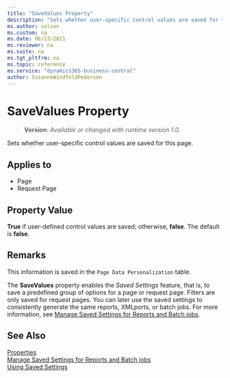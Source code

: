 ```yaml
---
title: "SaveValues Property"
description: "Sets whether user-specific control values are saved for this page."
ms.author: solsen
ms.custom: na
ms.date: 06/23/2021
ms.reviewer: na
ms.suite: na
ms.tgt_pltfrm: na
ms.topic: reference
ms.service: "dynamics365-business-central"
author: SusanneWindfeldPedersen
---
```

[//]: # (START>DO_NOT_EDIT)
[//]: # (IMPORTANT:Do not edit any of the content between here and the END>DO_NOT_EDIT.)
[//]: # (Any modifications should be made in the .xml files in the ModernDev repo.)
# SaveValues Property
> **Version**: _Available or changed with runtime version 1.0._

Sets whether user-specific control values are saved for this page.

## Applies to
-   Page
-   Request Page

[//]: # (IMPORTANT: END>DO_NOT_EDIT)


## Property Value  

**True** if user-defined control values are saved; otherwise, **false**. The default is **false**.  
  
## Remarks  

This information is saved in the `Page Data Personalization` table.  

The **SaveValues** property enables the *Saved Settings* feature, that is, to save a predefined group of options for a page or request page. Filters are only saved for request pages. You can later use the saved settings to consistently generate the same reports, XMLports, or batch jobs. For more information, see [Manage Saved Settings for Reports and Batch jobs](/dynamics365/business-central/reports-saving-reusing-settings).
  
## See Also

[Properties](devenv-properties.md)  
[Manage Saved Settings for Reports and Batch jobs](/dynamics365/business-central/reports-saving-reusing-settings)  
[Using Saved Settings](/dynamics365/business-central/ui-work-report#SavedSettings)  
